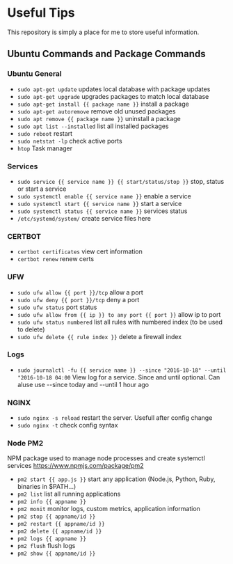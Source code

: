 # Useful Tips
This repository is simply a place for me to store useful information.

## Ubuntu Commands and Package Commands

### Ubuntu General
- `sudo apt-get update` updates local database with package updates
- `sudo apt-get upgrade` upgrades packages to match local database
- `sudo apt-get install {{ package name }}` install a package
- `sudo apt-get autoremove` remove old unused packages
- `sudo apt remove {{ package name }}` uninstall a package
- `sudo apt list --installed` list all installed packages
- `sudo reboot` restart
- `sudo netstat -lp` check active ports
- `htop` Task manager

### Services
- `sudo service {{ service name }} {{ start/status/stop }}` stop, status or start a service
- `sudo systemctl enable {{ service name }}` enable a service
- `sudo systemctl start {{ service name }}` start a service
- `sudo systemctl status {{ service name }}` services status
- `/etc/systemd/system/` create service files here

### CERTBOT
- `certbot certificates` view cert information
- `certbot renew` renew certs

### UFW
- `sudo ufw allow {{ port }}/tcp` allow a port
- `sudo ufw deny {{ port }}/tcp` deny a port
- `sudo ufw status` port status
- `sudo ufw allow from {{ ip }} to any port {{ port }}` allow ip to port
- `sudo ufw status numbered` list all rules with numbered index (to be used to delete)
- `sudo ufw delete {{ rule index }}` delete a firewall index

### Logs
- `sudo journalctl -fu {{ service name }} --since "2016-10-18" --until "2016-10-18 04:00` View log for a service. Since and until optional. Can aluse use --since today and --until 1 hour ago

### NGINX
- `sudo nginx -s reload` restart the server. Usefull after config change
- `sudo nginx -t` check config syntax

### Node PM2
NPM package used to manage node processes and create systemctl services https://www.npmjs.com/package/pm2
- `pm2 start {{ app.js }}` start any application (Node.js, Python, Ruby, binaries in $PATH...)
- `pm2 list` list all running applications
- `pm2 info {{ appname }}`
- `pm2 monit` monitor logs, custom metrics, application information
- `pm2 stop {{ appname/id }}`
- `pm2 restart {{ appname/id }}`
- `pm2 delete {{ appname/id }}`
- `pm2 logs {{ appname }}`
- `pm2 flush` flush logs
- `pm2 show {{ appname/id }}`

